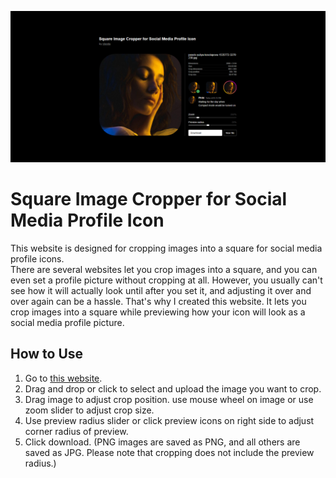 ![preview.png](preview.png)

# Square Image Cropper for Social Media Profile Icon
This website is designed for cropping images into a square for social media profile icons.  
There are several websites let you crop images into a square, and you can even set a profile picture without cropping at all. However, you usually can't see how it will actually look until after you set it, and adjusting it over and over again can be a hassle. That's why I created this website. It lets you crop images into a square while previewing how your icon will look as a social media profile picture.  

## How to Use
1. Go to [this website](https://sheetau.github.io/cropimage.github.io/).
2. Drag and drop or click to select and upload the image you want to crop.
3. Drag image to adjust crop position. use mouse wheel on image or use zoom slider to adjust crop size.
4. Use preview radius slider or click preview icons on right side to adjust corner radius of preview.
5. Click download. (PNG images are saved as PNG, and all others are saved as JPG. Please note that cropping does not include the preview radius.)
